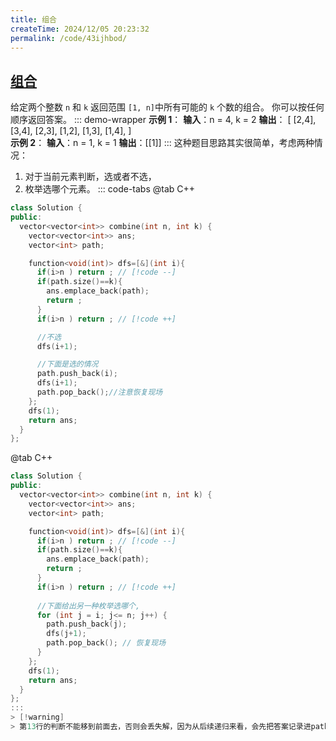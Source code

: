 ```yaml
---
title: 组合
createTime: 2024/12/05 20:23:32
permalink: /code/43ijhbod/
---
```


## [组合](https://leetcode.cn/problems/combinations/description/)
给定两个整数 `n` 和 `k` 返回范围 `[1, n]`中所有可能的 `k` 个数的组合。
你可以按任何顺序返回答案。
::: demo-wrapper 
**示例 1**：
**输入**：n = 4, k = 2 **输出**：
[
  [2,4],
  [3,4],
  [2,3],
  [1,2],
  [1,3],
  [1,4],
] \
**示例 2**：
**输入**：n = 1, k = 1 **输出**：[[1]] 
:::
这种题目思路其实很简单，考虑两种情况：
1. 对于当前元素判断，选或者不选，
2. 枚举选哪个元素。
::: code-tabs
@tab C++ 
``` c++ 
class Solution {
public:
  vector<vector<int>> combine(int n, int k) {
    vector<vector<int>> ans;
    vector<int> path;

    function<void(int)> dfs=[&](int i){
      if(i>n ) return ; // [!code --]
      if(path.size()==k){
        ans.emplace_back(path);
        return ;
      }
      if(i>n ) return ; // [!code ++]

      //不选
      dfs(i+1);

      //下面是选的情况
      path.push_back(i);
      dfs(i+1);
      path.pop_back();//注意恢复现场
    };
    dfs(1);
    return ans;
  }
};
```
@tab C++ 
``` c++ {13,8}
class Solution {
public:
  vector<vector<int>> combine(int n, int k) {
    vector<vector<int>> ans;
    vector<int> path;

    function<void(int)> dfs=[&](int i){
      if(i>n ) return ; // [!code --]
      if(path.size()==k){
        ans.emplace_back(path);
        return ;
      }
      if(i>n ) return ; // [!code ++]
   
      //下面给出另一种枚举选哪个,
      for (int j = i; j<= n; j++) {
        path.push_back(j);
        dfs(j+1);
        path.pop_back(); // 恢复现场
      }
    };
    dfs(1);
    return ans;
  }
};
:::
> [!warning]
> 第13行的判断不能移到前面去，否则会丢失解，因为从后续递归来看，会先把答案记录进path之后，才会递归到到 i+1，再判断是否出界的情况。